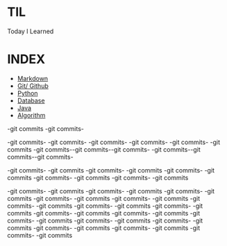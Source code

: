 # TIL

Today I Learned

# INDEX
- [Markdown](https://github.com/HOONY-LEE/TIL/blob/master/Markdown/Markdown.md)
- [Git/ Github](https://github.com/HOONY-LEE/TIL/blob/master/Git/Git.md)
- [Python](https://github.com/HOONY-LEE/TIL/blob/master/Python)
- [Database](https://github.com/HOONY-LEE/TIL/blob/master/Database)
- [Java](https://github.com/HOONY-LEE/TIL/blob/master/Java)
- [Algorithm](https://github.com/HOONY-LEE/TIL/blob/master/Algorithm)

-git commits
-git commits-

-git commits-
-git commits-
-git commits-
-git commits-
-git commits-
-git commits
-git commits--git commits--git commits-
-git commits--git commits--git commits-

-git commits-
-git commits
-git commits-
-git commits
-git commits-
-git commits
-git commits-
-git commits
-git commits-
-git commits

-git commits-
-git commits
-git commits-
-git commits
-git commits-
-git commits
-git commits-
-git commits
-git commits-
-git commits
-git commits-
-git commits
-git commits-
-git commits
-git commits-
-git commits
-git commits-
-git commits
-git commits-
-git commits
-git commits-
-git commits
-git commits-
-git commits
-git commits-
-git commits
-git commits-
-git commits
-git commits-
-git commits
-git commits-
-git commits
